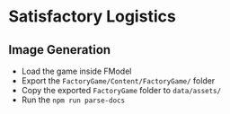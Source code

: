 # Satisfactory Logistics

## Image Generation

- Load the game inside FModel
- Export the `FactoryGame/Content/FactoryGame/` folder
- Copy the exported `FactoryGame` folder to `data/assets/`
- Run the `npm run parse-docs`
